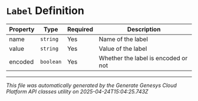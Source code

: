 # `Label` Definition

| Property | Type | Required | Description |
|----------|------|----------|-------------|
| name | `string` | Yes | Name of the label |
| value | `string` | Yes | Value of the label |
| encoded | `boolean` | Yes | Whether the label is encoded or not |

---

*This file was automatically generated by the Generate Genesys Cloud Platform API classes utility on 2025-04-24T15:04:25.743Z*